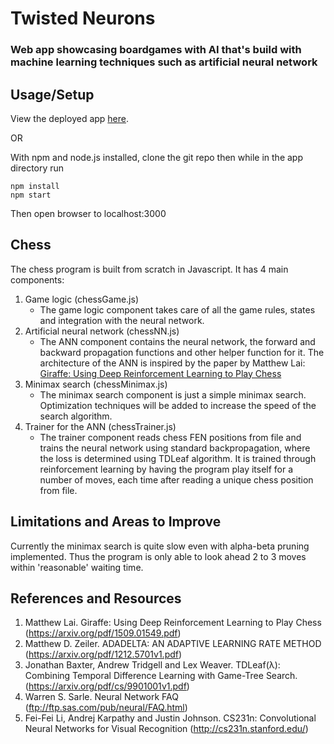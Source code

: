 # Twisted Neurons

### Web app showcasing boardgames with AI that's build with machine learning techniques such as artificial neural network

## Usage/Setup

View the deployed app [here](https://twisted-neurons-heroku.herokuapp.com).

OR

With npm and node.js installed, clone the git repo then while in the app directory run

```
npm install
npm start
```

Then open browser to localhost:3000

## Chess

The chess program is built from scratch in Javascript. It has 4 main components:

1. Game logic (chessGame.js)
	* The game logic component takes care of all the game rules, states and integration with the neural network.
2. Artificial neural network (chessNN.js)
	* The ANN component contains the neural network, the forward and backward propagation functions and other helper function for it. The architecture of the ANN is inspired by the paper by Matthew Lai: [Giraffe: Using Deep Reinforcement Learning to Play Chess](https://arxiv.org/pdf/1509.01549.pdf)
3. Minimax search (chessMinimax.js)
	* The minimax search component is just a simple minimax search. Optimization techniques will be added to increase the speed of the search algorithm.
4. Trainer for the ANN (chessTrainer.js)
	* The trainer component reads chess FEN positions from file and trains the neural network using standard backpropagation, where the loss is determined using TDLeaf algorithm. It is trained through reinforcement learning by having the program play itself for a number of moves, each time after reading a unique chess position from file.

## Limitations and Areas to Improve

Currently the minimax search is quite slow even with alpha-beta pruning implemented. Thus the program is only able to look ahead 2 to 3 moves within 'reasonable' waiting time.

## References and Resources

1. Matthew Lai. Giraffe: Using Deep Reinforcement Learning to Play Chess (https://arxiv.org/pdf/1509.01549.pdf)
2. Matthew D. Zeiler.  ADADELTA: AN ADAPTIVE LEARNING RATE METHOD (https://arxiv.org/pdf/1212.5701v1.pdf)
3. Jonathan Baxter, Andrew Tridgell and Lex Weaver. TDLeaf(λ): Combining Temporal Difference Learning with Game-Tree Search. (https://arxiv.org/pdf/cs/9901001v1.pdf)
4. Warren S. Sarle. Neural Network FAQ (ftp://ftp.sas.com/pub/neural/FAQ.html)
5. Fei-Fei Li, Andrej Karpathy and Justin Johnson. CS231n: Convolutional Neural Networks for Visual Recognition (http://cs231n.stanford.edu/)

